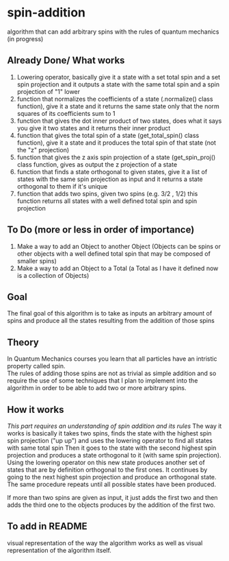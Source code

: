 # spin-addition
algorithm that can add arbitrary spins with the rules of quantum mechanics (in progress)

## Already Done/ What works
1. Lowering operator, basically give it a state with a set total spin and a set spin projection and it outputs a state with the same total spin and a spin projection of "1" lower
2. function that normalizes the coefficients of a state (.normalize() class function), give it a state and it returns the same state only that the norm squares of its coefficients sum to 1
3. function that gives the dot inner product of two states, does what it says you give it two states and it returns their inner product
4. function that gives the total spin of a state (get_total_spin() class function), give it a state and it produces the total spin of that state (not the "z" projection)
5. function that gives the z axis spin projection of a state (get_spin_proj() class function, gives as output the z projection of a state
6. function that finds a state orthogonal to given states, give it a list of states with the same spin projection as input and it returns a state orthogonal to them if it's unique
7. function that adds two spins, given two spins (e.g. 3/2 , 1/2) this function returns all states with a well defined total spin and spin projection

## To Do (more or less in order of importance)
1. Make a way to add an Object to another Object (Objects can be spins or other objects with a well defined total spin that may be composed of smaller spins)
2. Make a way to add an Object to a Total (a Total as I have it defined now is a collection of Objects)

## Goal
The final goal of this algorithm is to take as inputs an arbitrary amount of spins and produce all the states resulting from the addition of those spins

## Theory
In Quantum Mechanics courses you learn that all particles have an intristic property called spin.  
The rules of adding those spins are not as trivial as simple addition and so require the use of some techniques that I plan to implement into the algorithm in order to be able to add two or more arbitrary spins.  

## How it works
*This part requires an understanding of spin addition and its rules*
The way it works is basically it takes two spins, finds the state with the highest spin spin projection ("up up") and uses the lowering operator to find all states with same total spin
Then it goes to the state with the second highest spin projection and produces a state orthogonal to it (with same spin projection). Using the lowering operator on this new state produces another set of states that are by definition orthogonal to the first ones. It continues by going to the next highest spin projection and produce an orthogonal state. The same procedure repeats until all possible states have been produced.

If more than two spins are given as input, it just adds the first two and then adds the third one to the objects produces by the addition of the first two.

## To add in README
visual representation of the way the algorithm works as well as visual representation of the algorithm itself.
